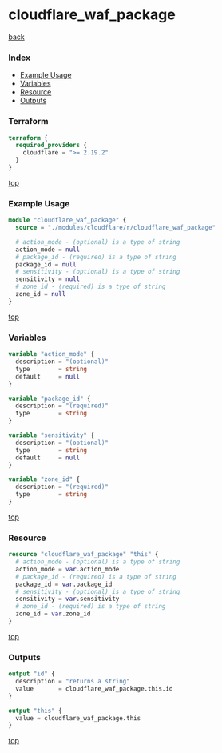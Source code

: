 # cloudflare_waf_package

[back](../cloudflare.md)

### Index

- [Example Usage](#example-usage)
- [Variables](#variables)
- [Resource](#resource)
- [Outputs](#outputs)

### Terraform

```terraform
terraform {
  required_providers {
    cloudflare = ">= 2.19.2"
  }
}
```

[top](#index)

### Example Usage

```terraform
module "cloudflare_waf_package" {
  source = "./modules/cloudflare/r/cloudflare_waf_package"

  # action_mode - (optional) is a type of string
  action_mode = null
  # package_id - (required) is a type of string
  package_id = null
  # sensitivity - (optional) is a type of string
  sensitivity = null
  # zone_id - (required) is a type of string
  zone_id = null
}
```

[top](#index)

### Variables

```terraform
variable "action_mode" {
  description = "(optional)"
  type        = string
  default     = null
}

variable "package_id" {
  description = "(required)"
  type        = string
}

variable "sensitivity" {
  description = "(optional)"
  type        = string
  default     = null
}

variable "zone_id" {
  description = "(required)"
  type        = string
}
```

[top](#index)

### Resource

```terraform
resource "cloudflare_waf_package" "this" {
  # action_mode - (optional) is a type of string
  action_mode = var.action_mode
  # package_id - (required) is a type of string
  package_id = var.package_id
  # sensitivity - (optional) is a type of string
  sensitivity = var.sensitivity
  # zone_id - (required) is a type of string
  zone_id = var.zone_id
}
```

[top](#index)

### Outputs

```terraform
output "id" {
  description = "returns a string"
  value       = cloudflare_waf_package.this.id
}

output "this" {
  value = cloudflare_waf_package.this
}
```

[top](#index)